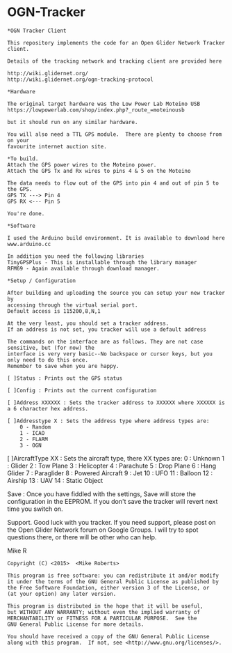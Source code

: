 # OGN-Tracker
    *OGN Tracker Client
    
    This repository implements the code for an Open Glider Network Tracker client.
    
    Details of the tracking network and tracking client are provided here
    
    http://wiki.glidernet.org/
    http://wiki.glidernet.org/ogn-tracking-protocol
    
    *Hardware
    
    The original target hardware was the Low Power Lab Moteino USB
    https://lowpowerlab.com/shop/index.php?_route_=moteinousb
    
    but it should run on any similar hardware.
    
    You will also need a TTL GPS module.  There are plenty to choose from on your 
    favourite internet auction site.
    
    *To build.
    Attach the GPS power wires to the Moteino power.
    Attach the GPS Tx and Rx wires to pins 4 & 5 on the Moteino
    
    The data needs to flow out of the GPS into pin 4 and out of pin 5 to the GPS.
	GPS TX ---> Pin 4
	GPS RX <--- Pin 5
    
    You're done.
    
    *Software
    
    I used the Arduino build environment. It is available to download here
    www.arduino.cc
    
    In addition you need the following libraries
    TinyGPSPlus - This is installable through the library manager
    RFM69 - Again available through download manager.
    
    *Setup / Configuration
    
    After building and uploading the source you can setup your new tracker by 
    accessing through the virtual serial port. 
    Default access is 115200,8,N,1
    
    At the very least, you should set a tracker address.  
    If an address is not set, you tracker will use a default address
  
    The commands on the interface are as follows. They are not case sensitive, but (for now) the 
    interface is very very basic--No backspace or cursor keys, but you only need to do this once.
    Remember to save when you are happy.
   
    [ ]Status : Prints out the GPS status
   
    [ ]Config : Prints out the current configuration
   
    [ ]Address XXXXXX : Sets the tracker address to XXXXXX where XXXXXX is a 6 character hex address.
   
    [ ]Addresstype X : Sets the address type where address types are:
    	0 - Random
    	1 - ICAO
    	2 - FLARM
    	3 - OGN
   
   [ ]AircraftType XX : Sets the aircraft type, there XX types are:
   	0  : Unknown
   	1  : Glider
   	2  : Tow Plane
   	3  : Helicopter
   	4  : Parachute
   	5  : Drop Plane
   	6  : Hang Glider
   	7  : Paraglider
   	8  : Powered Aircraft
   	9  : Jet
   	10 : UFO
   	11 : Balloon
   	12 : Airship
   	13 : UAV
   	14 : Static Object
   	
  Save : Once you have fiddled with the settings, Save will store the configuration in the EEPROM. 
  If you don't save the tracker will revert next time you switch on.
  
  Support.
  Good luck with you tracker. If you need support, please post on the Open Glider Network forum on 
  Google Groups. I will try to spot questions there, or there will be other who can help.
  
  Mike R
  
  
  
    
    
    Copyright (C) <2015>  <Mike Roberts>

    This program is free software: you can redistribute it and/or modify
    it under the terms of the GNU General Public License as published by
    the Free Software Foundation, either version 3 of the License, or
    (at your option) any later version.

    This program is distributed in the hope that it will be useful,
    but WITHOUT ANY WARRANTY; without even the implied warranty of
    MERCHANTABILITY or FITNESS FOR A PARTICULAR PURPOSE.  See the
    GNU General Public License for more details.

    You should have received a copy of the GNU General Public License
    along with this program.  If not, see <http://www.gnu.org/licenses/>.

    

